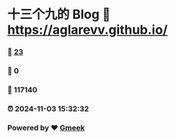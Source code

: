 # 十三个九的 Blog :link: https://aglarevv.github.io/ 
### :page_facing_up: [23](https://aglarevv.github.io//tag.html) 
### :speech_balloon: 0 
### :hibiscus: 117140 
### :alarm_clock: 2024-11-03 15:32:32 
### Powered by :heart: [Gmeek](https://github.com/Meekdai/Gmeek)
